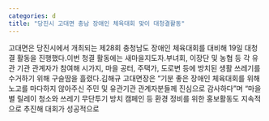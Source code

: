 ```yaml
---
categories: d
title: "당진시 고대면 충남 장애인 체육대회 맞이 대청결활동"
---
```

고대면은 당진시에서 개최되는 제28회 충청남도 장애인 체육대회를 대비해 19일 대청결 활동을 진행했다.이번 청결 활동에는 새마을지도자․부녀회, 이장단 및 농협 등 각 유관 기관 관계자가 참여해 시가지, 마을 공터, 주택가, 도로변 등에 방치된 생활 쓰레기를 수거하기 위해 구슬땀을 흘렸다.김해규 고대면장은 “기분 좋은 장애인 체육대회를 위해 노고를 마다하지 않아주신 주민 및 유관기관 관계자분들께 진심으로 감사하다”며 “마을별 릴레이 청소와 쓰레기 무단투기 방치 캠페인 등 환경 정비를 위한 홍보활동도 지속적으로 추진해 대회가 성공적으로
